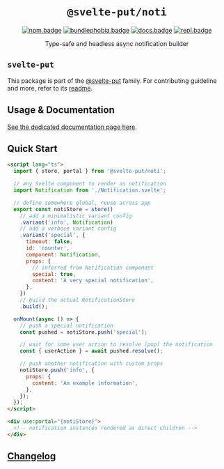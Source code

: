 <div align="center">

# `@svelte-put/noti`

[![npm.badge]][npm] [![bundlephobia.badge]][bundlephobia] [![docs.badge]][docs] [![repl.badge]][repl]

Type-safe and headless async notification builder

</div>

## `svelte-put`

This package is part of the [@svelte-put][github.monorepo] family. For contributing guideline and more, refer to its [readme][github.monorepo].

## Usage & Documentation

[See the dedicated documentation page here][docs].

## Quick Start

```html
<script lang="ts">
  import { store, portal } from '@svelte-put/noti';

  // any Svelte component to render as notification
  import Notification from './Notification.svelte';

  // define somewhere global, reuse across app
  export const notiStore = store()
    // add a minimalistic variant config
    .variant('info', Notification)
    // add a verbose variant config
    .variant('special', {
      timeout: false,
      id: 'counter',
      component: Notification,
      props: {
        // inferred from Notification component
        special: true,
        content: 'A very special notification',
      },
    })
    // build the actual NotificationStore
    .build();

  onMount(async () => {
    // push a special notification
    const pushed = notiStore.push('special');

    // wait for some user action to resolve (pop) the notification
    const { userAction } = await pushed.resolve();

    // push another notification with custom props
    notiStore.push('info', {
      props: {
        content: 'An example information',
      },
    });
  });
</script>

<div use:portal="{notiStore}">
  <!-- notification instances rendered as direct children -->
</div>
```

## [Changelog][github.changelog]

<!-- github specifics -->

[github.monorepo]: https://github.com/vnphanquang/svelte-put
[github.changelog]: https://github.com/vnphanquang/svelte-put/blob/main/packages/actions/noti/CHANGELOG.md
[github.issues]: https://github.com/vnphanquang/svelte-put/issues?q=

<!-- heading badge -->

[npm.badge]: https://img.shields.io/npm/v/@svelte-put/noti
[npm]: https://www.npmjs.com/package/@svelte-put/noti
[bundlephobia.badge]: https://img.shields.io/bundlephobia/minzip/@svelte-put/noti?label=minzipped
[bundlephobia]: https://bundlephobia.com/package/@svelte-put/noti
[repl]: https://svelte.dev/repl/5beb4357e32e427394f5f6f5ced7b5f1
[repl.badge]: https://img.shields.io/static/v1?label=&message=Svelte+REPL&logo=svelte&logoColor=fff&color=ff3e00
[docs]: https://svelte-put.vnphanquang.com/docs/noti
[docs.badge]: https://img.shields.io/badge/-Docs%20Site-blue

